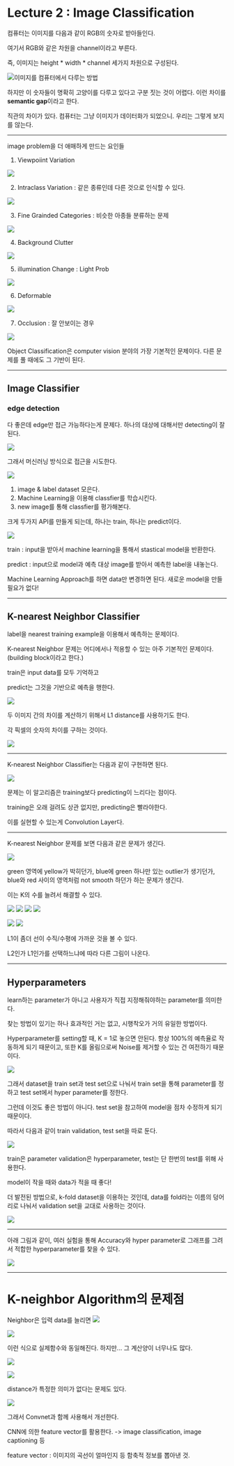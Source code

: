 # Lecture 2 : Image Classification

컴퓨터는 이미지를 다음과 같이 RGB의 숫자로 받아들인다.

여기서 RGB와 같은 차원을 channel이라고 부른다.

즉, 이미지는 height * width * channel 세가지 차원으로 구성된다.

![이미지를 컴퓨터에서 다루는 방법](./image/1.jpg)

하지만 이 숫자들이 명확히 고양이를 다루고 있다고 구분 짓는 것이 어렵다. 이런 차이를 **semantic gap**이라고 한다.

직관의 차이가 있다. 컴퓨터는 그냥 이미지가 데이터화가 되었으니. 우리는 그렇게 보지를 않는다.


----


image problem을 더 애매하게 만드는 요인들

1. Viewpoiint Variation

![](./image/8.jpg)


2. Intraclass Variation : 같은 종류인데 다른 것으로 인식할 수 있다.

![](./image/2.jpg)


3. Fine Grainded Categories : 비슷한 아종들 분류하는 문제

![](./image/3.jpg)


4. Background Clutter

![](./image/4.jpg)


5. illumination Change : Light Prob

![](./image/5.jpg)


6. Deformable

![](./image/6.jpg)


7. Occlusion : 잘 안보이는 경우

![](./image/7.jpg)


Object Classification은 computer vision 분야의 가장 기본적인 문제이다.
다른 문제를 풀 때에도 그 기반이 된다.

----

## Image Classifier

### edge detection

다 좋은데 edge만 접근 가능하다는게 문제다. 하나의 대상에 대해서만 detecting이 잘된다.

![](./image/9.jpg)

그래서 머신러닝 방식으로 접근을 시도한다.

![](./image/11.jpg)


1. image & label dataset 모은다.
2. Machine Learning을 이용해 classfier를 학습시킨다.
3. new image를 통해 classfier를 평가해본다.


크게 두가지 API를 만들게 되는데, 하나는 train, 하나는 predict이다.

![](./image/10.jpg)


train : input을 받아서 machine learning을 통해서 stastical model을 반환한다.

predict : input으로 model과 예측 대상 image를 받아서 예측한 label을 내놓는다.

Machine Learning Approach를 하면 data만 변경하면 된다. 새로운 model을 만들 필요가 없다!

----

## K-nearest Neighbor Classifier

label을 nearest training example을 이용해서 예측하는 문제이다.

K-nearest Neighbor 문제는 어디에서나 적용할 수 있는 아주 기본적인 문제이다.(building block이라고 한다.)

train은 input data를 모두 기억하고

predict는 그것을 기반으로 예측을 행한다.

![](./image/12.jpg)

두 이미지 간의 차이를 계산하기 위해서 L1 distance를 사용하기도 한다.

각 픽셀의 숫자의 차이를 구하는 것이다.

![](./image/13.jpg)

----

K-nearest Neighbor Classifier는 다음과 같이 구현하면 된다.

![](./image/14.jpg)


문제는 이 알고리즘은 training보다 predicting이 느리다는 점이다.

training은 오래 걸려도 상관 없지만, predicting은 빨라야한다.

이를 실현할 수 있는게 Convolution Layer다.

----

K-nearest Neighbor 문제를 보면 다음과 같은 문제가 생긴다.

![](./image/15.jpg)


green 영역에 yellow가 박히던가, blue에 green 하나만 있는 outlier가 생기던가, blue와 red 사이의 영역처럼 not smooth 하던가 하는 문제가 생긴다.

이는 K의 수를 늘려서 해결할 수 있다.

![](./image/16.jpg) 
![](./image/17.jpg)
![](./image/18.jpg)
![](./image/19.jpg)



![](./image/20.jpg)
![](./image/21.jpg)

L1이 좀더 선이 수직/수평에 가까운 것을 볼 수 있다.

L2인가 L1인가를 선택하느냐에 따라 다른 그림이 나온다.

----

## Hyperparameters

learn하는 parameter가 아니고 사용자가 직접 지정해줘야하는 parameter를 의미한다. 

찾는 방법이 있기는 하나 효과적인 거는 없고, 시행착오가 거의 유일한 방법이다.

Hyperparameter를 setting할 때, K = 1로 놓으면 안된다.
항상 100%의 예측율로 작동하게 되기 때문이고, 또한 K를 올림으로써 Noise를 제거할 수 있는 건 여전하기 때문이다.

![](./image/22.jpg)

그래서 dataset을 train set과 test set으로 나눠서 train set을 통해 parameter를 정하고 test set에서 hyper parameter를 정한다.

그런데 이것도 좋은 방법이 아니다. test set을 참고하여 model을 점차 수정하게 되기 때문이다.

따라서 다음과 같이 train validation, test set을 따로 둔다.

![](./image/23.jpg)

train은 parameter validation은 hyperparameter, test는 단 한번의 test를 위해 사용한다.

model이 작을 때와 data가 적을 때 좋다!

더 발전된 방법으로, k-fold dataset을 이용하는 것인데, data를 fold라는 이름의 덩어리로 나눠서 validation set을 교대로 사용하는 것이다.

![](./image/24.jpg)

----

아래 그림과 같이, 여러 실험을 통해 Accuracy와 hyper parameter로 그래프를 그려서 적합한 hyperparameter를 찾을 수 있다.

![](./image/25.jpg)

----

# K-neighbor Algorithm의 문제점


Neighbor은 입력 data를 늘리면
![](./image/26.jpg)

![](./image/27.jpg)

이런 식으로 실제함수와 동일해진다. 하지만... 그 계산양이 너무나도 많다.

![](./image/28.jpg)

![](./image/29.jpg)

distance가 특정한 의미가 없다는 문제도 있다.

![](./image/30.jpg)

그래서 Convnet과 함께 사용해서 개선한다.

CNN에 의한 feature vector를 활용한다. -> image classification, image captioning 등

feature vector : 이미지의 곡선이 얼마인지 등 함축적 정보를 뽑아낸 것.
